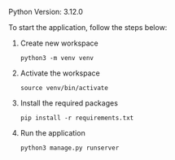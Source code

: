 Python Version: 3.12.0

To start the application, follow the steps below:
1. Create new workspace

    ```python3 -m venv venv```


2. Activate the workspace

    ```source venv/bin/activate```


3. Install the required packages

    ```pip install -r requirements.txt```


4. Run the application

    ```python3 manage.py runserver```